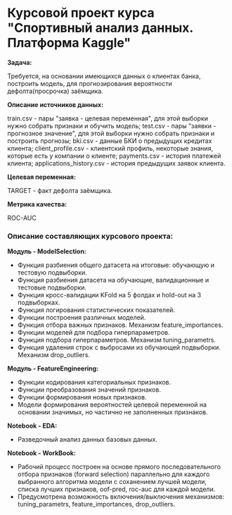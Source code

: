 # Курсовой проект курса "Спортивный анализ данных. Платформа Kaggle"

**Задача:** 

Требуется, на основании имеющихся данных о клиентах банка, построить модель, для прогнозирования вероятности дефолта(просрочка) заёмщика.

**Описание источников данных:**

train.csv - пары "заявка - целевая переменная", для этой выборки нужно собрать признаки и обучить модель; 
test.csv - пары "заявки - прогнозное значение", для этой выборки нужно собрать признаки и построить прогнозы; 
bki.csv - данные БКИ о предыдущих кредитах клиента; 
client_profile.csv - клиентский профиль, некоторые знания, которые есть у компании о клиенте; 
payments.csv - история платежей клиента; 
applications_history.csv - история предыдущих заявок клиента. 

**Целевая переменная:** 

TARGET - факт дефолта заёмщика.

**Метрика качества:**

ROC-AUC

### Описание составляющих курсового проекта:

**Модуль - ModelSelection:**
- Функция разбиения общего датасета на итоговые: обучающую и тестовую подвыборки.
- Функция разбиения датасета на обучающие, валидационные и тестовые подвыборки.
- Функция кросс-валидации KFold на 5 фолдах и hold-out на 3 подвыборках.
- Функция логирования статистических показателей.
- Функции построения различных моделей.
- Функция отбора важных признаков. Механизм feature_importances.
- Функции моделей для подбора гиперпараметров.
- Функция подбора гиперпараметров. Механизм tuning_parametrs.
- Функция удаления строк с выбросами  из обучающей подвыборки. Механизм drop_outliers.

**Модуль - FeatureEngineering:**
- Функции кодирования категориальных признаков.
- Функции преобразования значений признаков.
- Функции формирования новых признаков.
- Модели формирования вероятностей целевой переменной на основании значимых, но частично не заполненных признаков.

**Notebook - EDA:**
- Разведочный анализ данных базовых данных.

**Notebook - WorkBook:**

- Рабочий процесс построен на основе прямого последовательного отбора признаков (forward selection) параллельно для каждого выбранного алгоритма модели с соханением лучшей модели, списка лучших признаков, oof-pred, roc-auc для каждой модели. 
- Предусмотрена возможность включения/выключения механизмов: tuning_parametrs, feature_importances, drop_outliers. 

